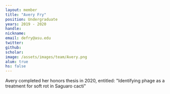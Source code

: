 ```yaml
---
layout: member
title: "Avery Fry"
position: Undergraduate
years: 2019 - 2020
handle: 
nickname: 
email: defry@asu.edu  
twitter: 
github: 
scholar: 
image: /assets/images/team/Avery.png
alum: true
hs: false
---
```

Avery completed her honors thesis in 2020, entitled: "Identifying phage as a treatment for soft rot in Saguaro cacti"